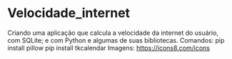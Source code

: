 # Velocidade_internet
Criando uma aplicação que calcula a velocidade da internet do usuário, com SQLite; e com Python e algumas de suas bibliotecas.      Comandos:  pip install pillow  pip install tkcalendar      Imagens:  https://icons8.com/icons
